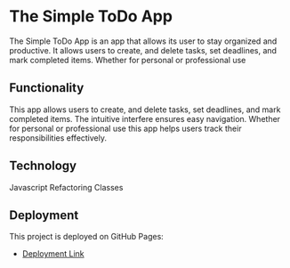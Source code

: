 # The Simple ToDo App

The Simple ToDo App is an app that allows its user to stay organized and productive. It allows users to create, and delete tasks, set deadlines, and mark completed items. Whether for personal or professional use

## Functionality

This app allows users to create, and delete tasks, set deadlines, and mark completed items. The intuitive interfere ensures easy navigation. Whether for personal or professional use this app helps users track their responsibilities effectively.

## Technology

Javascript
Refactoring
Classes

## Deployment

This project is deployed on GitHub Pages:

- [Deployment Link](https://github.com/kivy21/se_project_todo-app.git)
